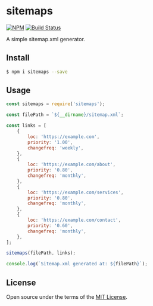 # sitemaps

[![NPM](https://img.shields.io/npm/v/sitemaps.svg)](https://www.npmjs.com/package/sitemaps)
[![Build Status](https://travis-ci.org/diogocapela/sitemaps.svg?branch=master)](https://travis-ci.org/diogocapela/sitemaps)

A simple sitemap.xml generator.

## Install

```bash
$ npm i sitemaps --save
```

## Usage

```javascript
const sitemaps = require('sitemaps');

const filePath = `${__dirname}/sitemap.xml`;

const links = [
    {
        loc: 'https://example.com',
        priority: '1.00',
        changefreq: 'weekly',
    },
    {
        loc: 'https://example.com/about',
        priority: '0.80',
        changefreq: 'monthly',
    },
    {
        loc: 'https://example.com/services',
        priority: '0.80',
        changefreq: 'monthly',
    },
    {
        loc: 'https://example.com/contact',
        priority: '0.60',
        changefreq: 'monthly',
    },
];

sitemaps(filePath, links);

console.log(`Sitemap.xml generated at: ${filePath}`);
```

## License

Open source under the terms of the [MIT License](https://opensource.org/licenses/MIT).
